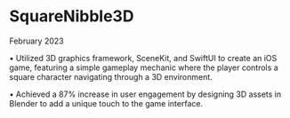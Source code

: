 # SquareNibble3D


February 2023

• Utilized 3D graphics framework, SceneKit, and SwiftUI to create an iOS game, featuring a simple gameplay mechanic where the player controls a square character navigating through a 3D environment.

• Achieved a 87% increase in user engagement by designing 3D assets in Blender to add a unique touch to the game interface.



